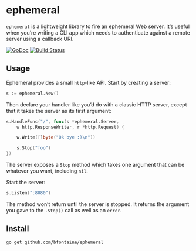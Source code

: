 # ephemeral

`ephemeral` is a lightweight library to fire an ephemeral Web server. It’s
useful when you’re writing a CLI app which needs to authenticate against a
remote server using a callback URI.

[![GoDoc](https://godoc.org/github.com/bfontaine/ephemeral?status.svg)](https://godoc.org/github.com/bfontaine/ephemeral)
[![Build Status](https://travis-ci.org/bfontaine/ephemeral.svg?branch=master)](https://travis-ci.org/bfontaine/ephemeral)

## Usage

Ephemeral provides a small `http`-like API. Start by creating a server:

```go
s := ephemeral.New()
```

Then declare your handler like you’d do with a classic HTTP server, except that
it takes the server as its first argument:

```go
s.HandleFunc("/", func(s *ephemeral.Server,
    w http.ResponseWriter, r *http.Request) {

    w.Write([]byte("Ok bye :)\n"))

    s.Stop("foo")
})
```

The server exposes a `Stop` method which takes one argument that can be
whatever you want, including `nil`.

Start the server:

```go
s.Listen(":8080")
```

The method won’t return until the server is stopped. It returns the argument
you gave to the `.Stop()` call as well as an `error`.

## Install

    go get github.com/bfontaine/ephemeral
